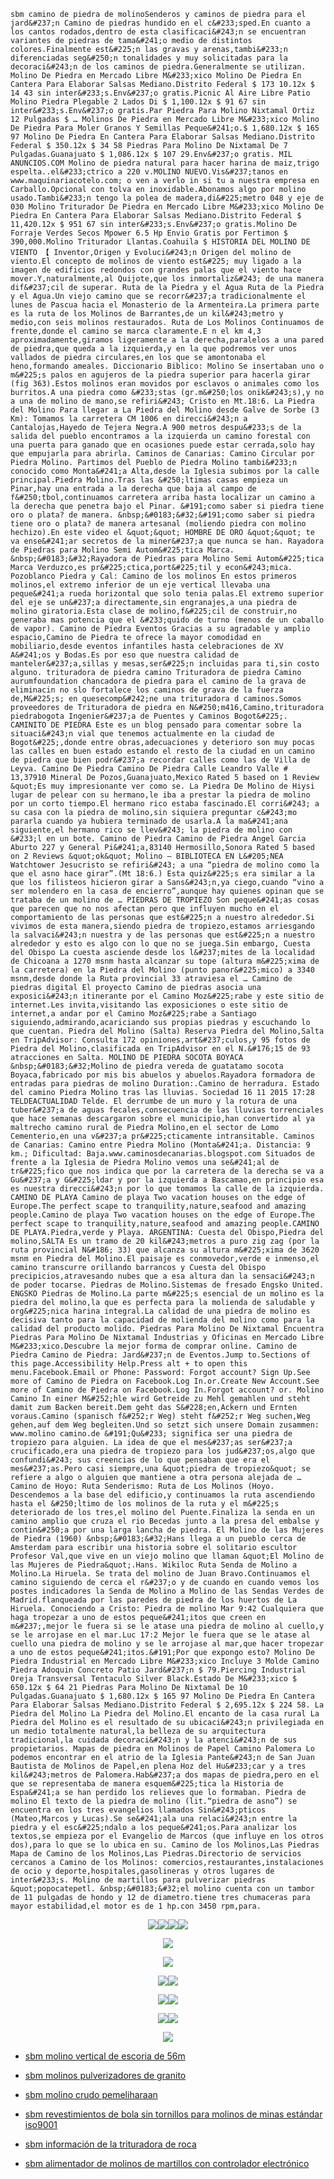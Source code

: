
```
sbm camino de piedra de molinoSenderos y caminos de piedra para el jard&#237;n Camino de piedras hundido en el c&#233;sped.En cuanto a los cantos rodados,dentro de esta clasificaci&#243;n se encuentran variantes de piedras de tama&#241;o medio de distintos colores.Finalmente est&#225;n las gravas y arenas,tambi&#233;n diferenciadas seg&#250;n tonalidades y muy solicitadas para la decoraci&#243;n de los caminos de piedra.Generalmente se utilizan. Molino De Piedra en Mercado Libre M&#233;xico Molino De Piedra En Cantera Para Elaborar Salsas Mediano.Distrito Federal $ 173 10.12x $ 14 43 sin inter&#233;s.Env&#237;o gratis.Picnic Al Aire Libre Patio Molino Piedra Plegable 2 Lados Di $ 1,100.12x $ 91 67 sin inter&#233;s.Env&#237;o gratis.Par Piedra Para Molino Nixtamal Ortiz 12 Pulgadas $ … Molinos De Piedra en Mercado Libre M&#233;xico Molino De Piedra Para Moler Granos Y Semillas Peque&#241;o.$ 1,680.12x $ 165 97 Molino De Piedra En Cantera Para Elaborar Salsas Mediano.Distrito Federal $ 350.12x $ 34 58 Piedras Para Molino De Nixtamal De 7 Pulgadas.Guanajuato $ 1,086.12x $ 107 29.Env&#237;o gratis. MIL ANUNCIOS.COM Molino de piedra natural para hacer harina de maiz,trigo espelta..el&#233;ctrico a 220 v.MOLINO NUEVO.Vis&#237;tanos en www.maquinariacotelo.com; o ven a verlo in si tu a nuestra empresa en Carballo.Opcional con tolva en inoxidable.Abonamos algo por molino usado.Tambi&#233;n tengo la polea de madera,di&#225;metro 048 y eje de 030 Molino Triturador De Piedra en Mercado Libre M&#233;xico Molino De Piedra En Cantera Para Elaborar Salsas Mediano.Distrito Federal $ 11,420.12x $ 951 67 sin inter&#233;s.Env&#237;o gratis.Molino De Forraje Verdes Secos Mpower 6.5 Hp Envio Gratis por Fertimon $ 390,000.Molino Triturador Llantas.Coahuila $ HISTORIA DEL MOLINO DE VIENTO 【 Inventor,Origen y Evoluci&#243;n Origen del molino de viento.El concepto de molinos de viento est&#225; muy ligado a la imagen de edificios redondos con grandes palas que el viento hace mover.Y,naturalmente,al Quijote,que los inmortaliz&#243; de una manera dif&#237;cil de superar. Ruta de la Piedra y el Agua Ruta de la Piedra y el Agua.Un viejo camino que se recorr&#237;a tradicionalmente el lunes de Pascua hacia el Monasterio de la Armenteira.La primera parte es la ruta de los Molinos de Barrantes,de un kil&#243;metro y medio,con seis molinos restaurados. Ruta de Los Molinos Continuamos de frente,donde el camino se marca claramente.E n el km 4,3 aproximadamente,giramos ligeramente a la derecha,paralelos a una pared de piedra,que queda a la izquierda,y en la que podremos ver unos vallados de piedra circulares,en los que se amontonaba el heno,formando ameales. Diccionario Biblico: Molino Se insertaban uno o m&#225;s palos en agujeros de la piedra superior para hacerla girar (fig 363).Estos molinos eran movidos por esclavos o animales como los burritos.A una piedra como &#233;stas (gr.m&#250;los onik&#243;s),y no a una de molino de mano,se refiri&#243; Cristo en Mt.18:6. La Piedra del Molino Para llegar a La Piedra del Molino desde Galve de Sorbe (3 Km): Tomamos la carretera CM 1006 en direcci&#243;n a Cantalojas,Hayedo de Tejera Negra.A 900 metros despu&#233;s de la salida del pueblo encontramos a la izquierda un camino forestal con una puerta para ganado que en ocasiones puede estar cerrada,solo hay que empujarla para abrirla. Caminos de Canarias: Camino Circular por Piedra Molino. Partimos del Pueblo de Piedra Molino tambi&#233;n conocido como Monta&#241;a Alta,desde la Iglesia subimos por la calle principal.Piedra Molino.Tras las &#250;ltimas casas empieza un Pinar,hay una entrada a la derecha que baja al campo de f&#250;tbol,continuamos carretera arriba hasta localizar un camino a la derecha que penetra bajo el Pinar. &#191;como saber si piedra tiene oro o plata? de manera. &nbsp;&#0183;&#32;&#191;como saber si piedra tiene oro o plata? de manera artesanal (moliendo piedra con molino hechizo).En este video el &quot;&quot; HOMBRE DE ORO &quot;&quot; te va ense&#241;ar secretos de la miner&#237;a que nunca se han. Rayadora de Piedras para Molino Semi Autom&#225;tica Marca. &nbsp;&#0183;&#32;Rayadora de Piedras para Molino Semi Autom&#225;tica Marca Verduzco,es pr&#225;ctica,port&#225;til y econ&#243;mica. Pozoblanco Piedra y Cal: Camino de los molinos En estos primeros molinos,el extremo inferior de un eje vertical llevaba una peque&#241;a rueda horizontal que solo tenia palas.El extremo superior del eje se un&#237;a directamente,sin engranajes,a una piedra de molino giratoria.Esta clase de molino,f&#225;cil de construir,no generaba mas potencia que el &#233;quido de turno (menos de un caballo de vapor). Camino de Piedra Eventos Gracias a su agradable y amplio espacio,Camino de Piedra te ofrece la mayor comodidad en mobiliario,desde eventos infantiles hasta celebraciones de XV A&#241;os y Bodas.Es por eso que nuestra calidad de manteler&#237;a,sillas y mesas,ser&#225;n incluidas para ti,sin costo alguno. trituradora de piedra camino Trituradora de piedra Camino aurumfoundation chancadora de piedra para el camino de la grava de eliminacin no slo fortalece los caminos de grava de la fuerza de,M&#225;s; en quesecomp&#242;ne una trituradora d caminos.Somos proveedores de Trituradora de piedra en N&#250;m416,Camino,trituradora piedrabogota Ingenier&#237;a de Puentes y Caminos Bogot&#225;. CAMINITO DE PIEDRA Este es un blog pensado para comentar sobre la situaci&#243;n vial que tenemos actualmente en la ciudad de Bogot&#225;,donde entre obras,adecuaciones y deterioro son muy pocas las calles en buen estado estando el resto de la ciudad en un camino de piedra que bien podr&#237;a recordar calles como las de Villa de Leyva. Camino De Piedra Camino De Piedra Calle Leandro Valle # 13,37910 Mineral De Pozos,Guanajuato,Mexico Rated 5 based on 1 Review &quot;Es muy impresionante ver como se. La Piedra De Molino de Hiysi lugar de pelear con su hermano,le iba a prestar la piedra de molino por un corto tiempo.El hermano rico estaba fascinado.El corri&#243; a su casa con la piedra de molino,sin siquiera preguntar c&#243;mo pararla cuando ya hubiera terminado de usarla.A la ma&#241;ana siguiente,el hermano rico se llev&#243; la piedra de molino con &#233;l en un bote. Camino de Piedra Camino de Piedra Angel Garcia Aburto 227 y General Pi&#241;a,83140 Hermosillo,Sonora Rated 5 based on 2 Reviews &quot;ok&quot; Molino — BIBLIOTECA EN L&#205;NEA Watchtower Jesucristo se refiri&#243; a una “piedra de molino como la que el asno hace girar”.(Mt 18:6.) Esta quiz&#225;s era similar a la que los filisteos hicieron girar a Sans&#243;n,ya ciego,cuando “vino a ser molendero en la casa de encierro”,aunque hay quienes opinan que se trataba de un molino de … PIEDRAS DE TROPIEZO Son peque&#241;as cosas que parecen que no nos afectan pero que influyen mucho en el comportamiento de las personas que est&#225;n a nuestro alrededor.Si vivimos de esta manera,siendo piedra de tropiezo,estamos arriesgando la salvaci&#243;n nuestra y de las personas que est&#225;n a nuestro alrededor y esto es algo con lo que no se juega.Sin embargo, Cuesta del Obispo La cuesta asciende desde los l&#237;mites de la localidad de Chicoana a 1270 msnm hasta alcanzar su tope (altura m&#225;xima de la carretera) en la Piedra del Molino (punto panor&#225;mico) a 3340 msnm,desde donde la Ruta provincial 33 atraviesa el … Camino de piedras digital El proyecto Camino de piedras asocia una exposici&#243;n itinerante por el Camino Moz&#225;rabe y este sitio de internet.Les invita,visitando las exposiciones o este sitio de internet,a andar por el Camino Moz&#225;rabe a Santiago siguiendo,admirando,acariciando sus propias piedras y escuchando lo que cuentan. Piedra del Molino (Salta) Reserva Piedra del Molino,Salta en TripAdvisor: Consulta 172 opiniones,art&#237;culos,y 95 fotos de Piedra del Molino,clasificada en TripAdvisor en el N.&#176;15 de 93 atracciones en Salta. MOLINO DE PIEDRA SOCOTA BOYACA &nbsp;&#0183;&#32;Molino de piedra vereda de guatatamo socota Boyaca,fabricado por mis bis abuelos y abuelos.Rayadora formadora de entradas para piedras de molino Duration:.Camino de herradura. Estado del camino Piedra Molino tras las lluvias. Sociedad 16 11 2015 17:28 TELDEACTUALIDAD Telde. El derrumbe de un muro y la rotura de una tuber&#237;a de aguas fecales,consecuencia de las lluvias torrenciales que hace semanas descargaron sobre el municipio,han convertido al ya maltrecho camino rural de Piedra Molino,en el sector de Lomo Cementerio,en una v&#237;a pr&#225;cticamente intransitable. Caminos de Canarias: Camino entre Piedra Molino (Monta&#241;a. Distancia: 9 km.; Dificultad: Baja.www.caminosdecanarias.blogspot.com Situados de frente a la Iglesia de Piedra Molino vemos una se&#241;al de tr&#225;fico que nos indica que por la carretera de la derecha se va a Gu&#237;a y G&#225;ldar y por la izquierda a Bascamao,en principio esa es nuestra direcci&#243;n por lo que tomamos la calle de la izquierda. CAMINO DE PLAYA Camino de playa Two vacation houses on the edge of Europe.The perfect scape to tranquility,nature,seafood and amazing people.Camino de playa Two vacation houses on the edge of Europe.The perfect scape to tranquility,nature,seafood and amazing people.CAMINO DE PLAYA.Piedra,verde y Playa. ARGENTINA: Cuesta del Obispo,Piedra del molino,SALTA Es un tramo de 20 kil&#243;metros a puro zig zag (por la ruta provincial N&#186; 33) que alcanza su altura m&#225;xima de 3620 msnm en Piedra del Molino.El paisaje es conmovedor,verde e inmenso,el camino transcurre orillando barrancos y Cuesta del Obispo precipicios,atravesando nubes que a esa altura dan la sensaci&#243;n de poder tocarse. Piedras de Molino.Sistemas de fresado Engsko United. ENGSKO Piedras de Molino.La parte m&#225;s esencial de un molino es la piedra del molino,la que es perfecta para la molienda de saludable y org&#225;nica harina integral.La calidad de una piedra de molino es decisiva tanto para la capacidad de molienda del molino como para la calidad del producto molido. Piedras Para Molino De Nixtamal Encuentra Piedras Para Molino De Nixtamal Industrias y Oficinas en Mercado Libre M&#233;xico.Descubre la mejor forma de comprar online. Camino de Piedra Camino de Piedra: Jard&#237;n de Eventos.Jump to.Sections of this page.Accessibility Help.Press alt + to open this menu.Facebook.Email or Phone: Password: Forgot account? Sign Up.See more of Camino de Piedra on Facebook.Log In.or.Create New Account.See more of Camino de Piedra on Facebook.Log In.Forgot account? or. Molino Camino In einer M&#252;hle wird Getreide zu Mehl gemahlen und steht damit zum Backen bereit.Dem geht das S&#228;en,Ackern und Ernten voraus.Camino (spanisch f&#252;r Weg) steht f&#252;r Weg suchen,Weg gehen,auf dem Weg begleiten.Und so setzt sich unsere Domain zusammen: www.molino camino.de &#191;Qu&#233; significa ser una piedra de tropiezo para alguien. La idea de que el mes&#237;as ser&#237;a crucificado,era una piedra de tropiezo para los jud&#237;os,algo que confundi&#243; sus creencias de lo que pensaban que era el mes&#237;as.Pero casi siempre,una &quot;piedra de tropiezo&quot; se refiere a algo o alguien que mantiene a otra persona alejada de … Camino de Hoyo: Ruta Senderismo: Ruta de Los Molinos (Hoyo. Descendemos a la base del edificio,y continuamos la ruta ascendiendo hasta el &#250;ltimo de los molinos de la ruta y el m&#225;s deteriorado de los tres,el molino del Puente.Finaliza la senda en un camino amplio que cruza el rio Becedas junto a la presa del embalse y contin&#250;a por una larga lancha de piedra. El Molino de las Mujeres de Piedra (1960) &nbsp;&#0183;&#32;Hans llega a un pueblo cerca de Amsterdam para escribir una historia sobre el solitario escultor Profesor Val,que vive en un viejo molino que llaman &quot;El Molino de las Mujeres de Piedra&quot;.Hans. Wikiloc Ruta Senda de Molino a Molino.La Hiruela. Se trata del molino de Juan Bravo.Continuamos el camino siguiendo de cerca el r&#237;o y de cuando en cuando vemos los postes indicadores la Senda de Molino a Molino de las Sendas Verdes de Madrid.flanqueada por las paredes de piedra de los huertos de La Hiruela. Conociendo a Cristo: Piedra de molino Mar 9:42 Cualquiera que haga tropezar a uno de estos peque&#241;itos que creen en m&#237;,mejor le fuera si se le atase una piedra de molino al cuello,y se le arrojase en el mar.Luc 17:2 Mejor le fuera que se le atase al cuello una piedra de molino y se le arrojase al mar,que hacer tropezar a uno de estos peque&#241;itos.&#191;Por que expongo esto? Molino De Piedra Industrial en Mercado Libre M&#233;xico Incluye 3 Molde Camino Piedra Adoquin Concreto Patio Jard&#237;n $ 79.Piercing Industrial Oreja Transversal Tentaculo Silver Black.Estado De M&#233;xico $ 650.12x $ 64 21 Piedras Para Molino De Nixtamal De 10 Pulgadas.Guanajuato $ 1,680.12x $ 165 97 Molino De Piedra En Cantera Para Elaborar Salsas Mediano.Distrito Federal $ 2,695.12x $ 224 58. La Piedra del Molino La Piedra del Molino.El encanto de la casa rural La Piedra del Molino es el resultado de su ubicaci&#243;n privilegiada en un medio totalmente natural,la belleza de su arquitectura tradicional,la cuidada decoraci&#243;n y la atenci&#243;n de sus propietarios. Mapas de piedra en Molinos de Papel Camino Palomera Lo podemos encontrar en el atrio de la Iglesia Pante&#243;n de San Juan Bautista de Molinos de Papel,en plena Hoz del Hu&#233;car y a tres kil&#243;metros de Palomera.Hab&#237;a dos mapas de piedra,pero en el que se representaba de manera esquem&#225;tica la Historia de Espa&#241;a se han perdido los relieves que lo formaban. Piedra de molino El texto de la piedra de molino (lit.“piedra de asno”) se encuentra en los tres evangelios llamados Sin&#243;pticos (Mateo,Marcos y Lucas).Se se&#241;ala una relaci&#243;n entre la piedra y el esc&#225;ndalo a los peque&#241;os.Para analizar los textos,se empieza por el Evangelio de Marcos (que influye en los otros dos),para lo que se lo ubica en su. Camino de los Molinos,Las Piedras Mapa de Camino de los Molinos,Las Piedras.Directorio de servicios cercanos a Camino de los Molinos: comercios,restaurantes,instalaciones de ocio y deporte,hospitales,gasolineras y otros lugares de inter&#233;s. Molino de martillos para pulverizar piedras &quot;popocatepetl. &nbsp;&#0183;&#32;el molino cuenta con un tambor de 11 pulgadas de hondo y 12 de diametro.tiene tres chumaceras para mayor estabilidad,el motor es de 1 hp.con 3450 rpm,para. 
```

<div align="center">

<a href="https://es-mill.shibang-china.com/github&k=sbm+camino+de+piedra+de+molino"><img src="https://static.shibang-china.com/es/mill/index.jpg"></a><a href="https://es-mill.shibang-china.com/materials.htmlgithub&k=sbm+camino+de+piedra+de+molino"><img src="https://static.shibang-china.com/es/mill/materials.jpg"></a><a href="https://es-mill.shibang-china.com/about.htmlgithub&k=sbm+camino+de+piedra+de+molino"><img src="https://static.shibang-china.com/es/mill/about.jpg"></a><a href="https://es-mill.shibang-china.com/contact.htmlgithub&k=sbm+camino+de+piedra+de+molino"><img src="https://static.shibang-china.com/es/mill/contact.jpg"></a>

<a href="https://es-mill.shibang-china.com/github&k=sbm+camino+de+piedra+de+molino"><img src="https://static.shibang-china.com/es/mill/banner.jpg"></a>

<a href="https://swt.shibang-china.com/github&k=sbm+camino+de+piedra+de+molino"><img src="https://static.shibang-china.com/es/mill/chat.jpg"></a>

<a href="https://es-mill.shibang-china.com/products/vertical-roller-mill.htmlgithub&k=sbm+camino+de+piedra+de+molino"><img src="https://static.shibang-china.com/es/mill/vertical.jpg"></a><a href="https://es-mill.shibang-china.com/products/raymond-mill.htmlgithub&k=sbm+camino+de+piedra+de+molino"><img src="https://static.shibang-china.com/es/mill/raymond.jpg"></a>

<a href="https://es-mill.shibang-china.com/products/ultrafine-grinding-mill.htmlgithub&k=sbm+camino+de+piedra+de+molino"><img src="https://static.shibang-china.com/es/mill/ultrafine.jpg"></a><a href="https://es-mill.shibang-china.com/products/trapezium-grinding-mill.htmlgithub&k=sbm+camino+de+piedra+de+molino"><img src="https://static.shibang-china.com/es/mill/trapezium.jpg"></a>

<a href="https://es-mill.shibang-china.com/products/ball-mill.htmlgithub&k=sbm+camino+de+piedra+de+molino"><img src="https://static.shibang-china.com/es/mill/ball.jpg"></a><a href="https://es-mill.shibang-china.com/products/hammer-mill.htmlgithub&k=sbm+camino+de+piedra+de+molino"><img src="https://static.shibang-china.com/es/mill/hammer.jpg"></a>

<a href="https://swt.shibang-china.com/github&k=sbm+camino+de+piedra+de+molino"><img src="https://static.shibang-china.com/es/mill/case.jpg"></a>

</div>


* [sbm molino vertical de escoria de 56m](sbm%20molino%20vertical%20de%20escoria%20de%2056m.md)

* [sbm molinos pulverizadores de granito](sbm%20molinos%20pulverizadores%20de%20granito.md)

* [sbm molino crudo pemeliharaan](sbm%20molino%20crudo%20pemeliharaan.md)

* [sbm revestimientos de bola sin tornillos para molinos de minas estándar iso9001](sbm%20revestimientos%20de%20bola%20sin%20tornillos%20para%20molinos%20de%20minas%20est%C3%A1ndar%20iso9001.md)

* [sbm información de la trituradora de roca](sbm%20informaci%C3%B3n%20de%20la%20trituradora%20de%20roca.md)

* [sbm alimentador de molinos de martillos con controlador electrónico](sbm%20alimentador%20de%20molinos%20de%20martillos%20con%20controlador%20electr%C3%B3nico.md)